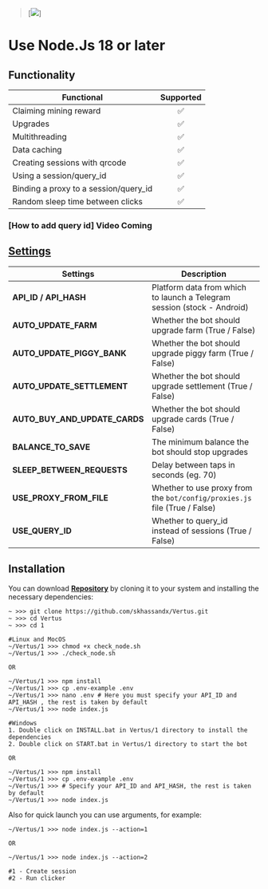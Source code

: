 > [<img src="https://img.shields.io/badge/Telegram-%40Me-orange">]

# Use Node.Js 18 or later

## Functionality

| Functional                            | Supported |
| ------------------------------------- | :-------: |
| Claiming mining reward                |    ✅     |
| Upgrades                              |    ✅     |
| Multithreading                        |    ✅     |
| Data caching                          |    ✅     |
| Creating sessions with qrcode         |    ✅     |
| Using a session/query_id              |    ✅     |
| Binding a proxy to a session/query_id |    ✅     |
| Random sleep time between clicks      |    ✅     |

### [How to add query id] Video Coming

## [Settings](https://github.com/skhassandx/Vertus)

| Settings                      | Description                                                               |
| ----------------------------- | ------------------------------------------------------------------------- |
| **API_ID / API_HASH**         | Platform data from which to launch a Telegram session (stock - Android)   |
| **AUTO_UPDATE_FARM**          | Whether the bot should upgrade farm (True / False)                        |
| **AUTO_UPDATE_PIGGY_BANK**    | Whether the bot should upgrade piggy farm (True / False)                  |
| **AUTO_UPDATE_SETTLEMENT**    | Whether the bot should upgrade settlement (True / False)                  |
| **AUTO_BUY_AND_UPDATE_CARDS** | Whether the bot should upgrade cards (True / False)                       |
| **BALANCE_TO_SAVE**           | The minimum balance the bot should stop upgrades                          |
| **SLEEP_BETWEEN_REQUESTS**    | Delay between taps in seconds (eg. 70)                                    |
| **USE_PROXY_FROM_FILE**       | Whether to use proxy from the `bot/config/proxies.js` file (True / False) |
| **USE_QUERY_ID**              | Whether to query_id instead of sessions (True / False)                    |

## Installation

You can download [**Repository**](https://github.com/skhassandx/Vertus) by cloning it to your system and installing the necessary dependencies:

```shell
~ >>> git clone https://github.com/skhassandx/Vertus.git
~ >>> cd Vertus
~ >>> cd 1

#Linux and MocOS
~/Vertus/1 >>> chmod +x check_node.sh
~/Vertus/1 >>> ./check_node.sh

OR

~/Vertus/1 >>> npm install
~/Vertus/1 >>> cp .env-example .env
~/Vertus/1 >>> nano .env # Here you must specify your API_ID and API_HASH , the rest is taken by default
~/Vertus/1 >>> node index.js

#Windows
1. Double click on INSTALL.bat in Vertus/1 directory to install the dependencies
2. Double click on START.bat in Vertus/1 directory to start the bot

OR

~/Vertus/1 >>> npm install
~/Vertus/1 >>> cp .env-example .env
~/Vertus/1 >>> # Specify your API_ID and API_HASH, the rest is taken by default
~/Vertus/1 >>> node index.js
```

Also for quick launch you can use arguments, for example:

```shell
~/Vertus/1 >>> node index.js --action=1

OR

~/Vertus/1 >>> node index.js --action=2

#1 - Create session
#2 - Run clicker
```
